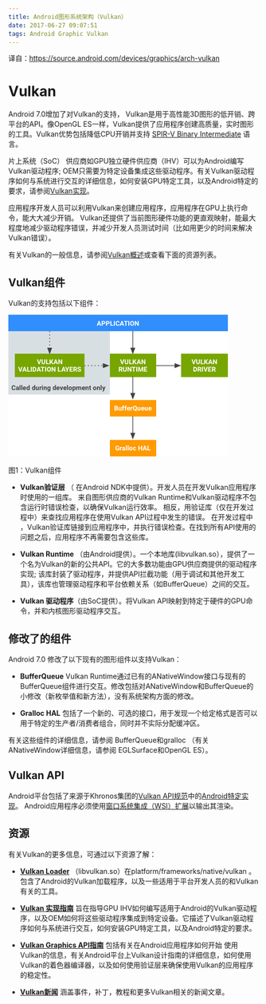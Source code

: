 ```yaml
---
title: Android图形系统架构（Vulkan）
date: 2017-06-27 09:07:51
tags: Android Graphic Vulkan
---
```


译自：https://source.android.com/devices/graphics/arch-vulkan
 
<!-- toc -->

# Vulkan

Android 7.0增加了对Vulkan的支持， Vulkan是用于高性能3D图形的低开销、跨平台的API。像OpenGL ES一样，Vulkan提供了应用程序创建高质量，实时图形的工具。Vulkan优势包括降低CPU开销并支持 [SPIR-V Binary Intermediate](https://www.khronos.org/spir) 语言。

片上系统（SoC） 供应商如GPU独立硬件供应商（IHV）可以为Android编写Vulkan驱动程序;  OEM只需要为特定设备集成这些驱动程序。有关Vulkan驱动程序如何与系统进行交互的详细信息，如何安装GPU特定工具，以及Android特定的要求，请参阅[Vulkan实现](https://source.android.com/devices/graphics/implement-vulkan.html)。

应用程序开发人员可以利用Vulkan来创建应用程序，应用程序在GPU上执行命令，能大大减少开销。 Vulkan还提供了当前图形硬件功能的更直观映射，能最大程度地减少驱动程序错误，并减少开发人员测试时间（比如用更少的时间来解决Vulkan错误）。

有关Vulkan的一般信息，请参阅[Vulkan概述](http://khr.io/vulkanlaunchoverview)或查看下面的资源列表。

## Vulkan组件

Vulkan的支持包括以下组件：

![](androidgraphicvulkan/image1.png)

图1：Vulkan组件

* **Vulkan验证层** （ 在Android NDK中提供）。开发人员在开发Vulkan应用程序时使用的一组库。 来自图形供应商的Vulkan Runtime和Vulkan驱动程序不包含运行时错误检查，以确保Vulkan运行效率。 相反，用验证库（仅在开发过程中）来查找应用程序在使用Vulkan API过程中发生的错误。 在开发过程中 ，Vulkan验证库链接到应用程序中，并执行错误检查。在找到所有API使用的问题之后，应用程序不再需要包含这些库。

* **Vulkan Runtime** （由Android提供）。一个本地库(libvulkan.so），提供了一个名为Vulkan的新的公共API。它的大多数功能由GPU供应商提供的驱动程序实现; 该库封装了驱动程序，并提供API拦截功能（用于调试和其他开发工具），该库也管理驱动程序和平台依赖关系（如BufferQueue）之间的交互。

* **Vulkan 驱动程序**（由SoC提供）。将Vulkan API映射到特定于硬件的GPU命令，并和内核图形驱动程序交互。

## 修改了的组件

Android 7.0 修改了以下现有的图形组件以支持Vulkan：

* **BufferQueue** Vulkan Runtime通过已有的ANativeWindow接口与现有的BufferQueue组件进行交互。修改包括对ANativeWindow和BufferQueue的小修改（新枚举值和新方法），没有系统架构方面的修改。

* **Gralloc HAL** 包括了一个新的、可选的接口，用于发现一个给定格式是否可以用于特定的生产者/消费者组合，同时并不实际分配缓冲区。

有关这些组件的详细信息，请参阅 BufferQueue和gralloc （有关ANativeWindow详细信息，请参阅 EGLSurface和OpenGL ES）。

## Vulkan API

Android平台包括了来源于Khronos集团的[Vulkan API规范](https://www.khronos.org/vulkan/)中的[Android特定实现](https://developer.android.com/ndk/guides/graphics/index.html)。 Android应用程序必须使用[窗口系统集成（WSI）扩展](https://source.android.com/devices/graphics/implement-vulkan.html#wsi)以输出其渲染。

## 资源

有关Vulkan的更多信息，可通过以下资源了解：

* **[Vulkan Loader](https://android.googlesource.com/platform/frameworks/native/+/master/vulkan/#)** （libvulkan.so）在platform/frameworks/native/vulkan 。 包含了Android的Vulkan加载程序，以及一些适用于平台开发人员的和Vulkan有关的工具。

* **[Vulkan 实现指南](https://android.googlesource.com/platform/frameworks/native/+/master/vulkan/doc/implementors_guide/implementors_guide.html)** 旨在指导GPU IHV如何编写适用于Android的Vulkan驱动程序，以及OEM如何将这些驱动程序集成到特定设备。它描述了Vulkan驱动程序如何与系统进行交互，如何安装GPU特定工具，以及Android特定的要求。

* **[Vulkan Graphics API指南](https://developer.android.com/ndk/guides/graphics/index.html)** 包括有关在Android应用程序如何开始 使用Vulkan的信息，有关Android平台上Vulkan设计指南的详细信息，如何使用Vulkan的着色器编译器，以及如何使用验证层来确保使用Vulkan的应用程序的稳定性。

* **[Vulkan新闻](https://www.khronos.org/#slider_vulkan)** 涵盖事件，补丁，教程和更多Vulkan相关的新闻文章。
